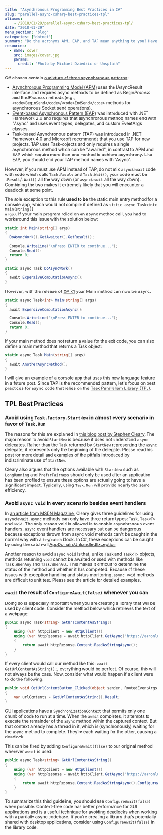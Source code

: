 ```yaml
---
title: "Asynchronous Programming Best Practices in C#"
slug: "parallel-async-csharp-best-practices-tpl"
aliases:
    - /2018/01/29/parallel-async-csharp-best-practices-tpl/
date: "2018-01-29"
menu_section: "blog"
categories: ["dotnet"]
summary: "Do the acronyms APM, EAP, and TAP mean anything to you? Have you ever wondered why there appears to be multiple redundant implementations of the same method in the .NET Framework? If so, you've come to the right place. I'll try and explain why Microsoft felt the need to create three entirely distinct asynchronous programming patterns within the .NET framework and provide a few best practices to follow when writing asynchronous C# code."
resources:
  - name: cover
    src: images/cover.jpg
    params:
      credit: "Photo by Michael Dziedzic on Unsplash"
---
```


C&#35; classes contain [a mixture of three asynchronous patterns](https://docs.microsoft.com/en-us/dotnet/standard/asynchronous-programming-patterns/):

* [Asynchronous Programming Model (APM)](https://docs.microsoft.com/en-us/dotnet/standard/asynchronous-programming-patterns/asynchronous-programming-model-apm) uses the IAsyncResult interface and requires async methods to be defined as Begin*Process* and End*Process* methods (e.g., `<code>BeginSend</code>`/`<code>EndSend</code>` methods for asynchronous Socket send operations).
* [Event-based Asynchronous Pattern (EAP)](https://docs.microsoft.com/en-us/dotnet/standard/asynchronous-programming-patterns/event-based-asynchronous-pattern-eap) was introduced with .NET Framework 2.0 and requires that asynchronous method names end with &#34;Async&#34; and uses event types, delegates, and custom EventArgs classes.
* [Task-based Asynchronous pattern (TAP)](https://docs.microsoft.com/en-us/dotnet/standard/asynchronous-programming-patterns/task-based-asynchronous-pattern-tap) was introduced in .NET Framework 4.0 and Microsoft recommends that you use TAP for new projects. TAP uses Task-objects and only requires a single asynchronous method which can be "awaited", in contrast to APM and EAP which require more than one method to achieve asynchrony. Like EAP, you should end your TAP method names with "Async".

However, if you must use APM instead of TAP, do not mix <code>async</code>/<code>await</code> code with code which calls <code>Task.Result</code> and <code>Task.Wait()</code>, your code must be <code>.Result</code>/<code>.Wait()</code> all the way down (or <code>async</code>/<code>await</code> all the way down). Combining the two makes it extremely likely that you will encounter a deadlock at some point.

The sole exception to this rule <strong>used to be</strong> the static main entry method for a console app, which would not compile if defined as <code>static async Task&#60;int&#62; Main(string[] args)</code>. If your main program relied on an async method call, you had to workaround this issue with the solution below:

```csharp
static int Main(string[] args)
{
  DoAsyncWork().GetAwaiter().GetResult();

  Console.WriteLine("\nPress ENTER to continue...");
  Console.Read();
  return 0;
}

static async Task DoAsyncWork()
{
  await ExpensiveComputationAsync();
}
```

However, with the release of [C&#35; 7.1](https://docs.microsoft.com/en-us/dotnet/csharp/whats-new/csharp-7-1#async-main) your Main method can now be async:

```csharp
static async Task<int> Main(string[] args)
{
  await ExpensiveComputationAsync();

  Console.WriteLine("\nPress ENTER to continue...");
  Console.Read();
  return 0;
}
```

If your main method does not return a value for the exit code, you can also define a main method that returns a Task object:

```csharp
static async Task Main(string[] args)
{
  await AnotherAsyncMethod();
}
```

I will give an example of a console app that uses this new language feature in a future post. Since TAP is the recommended pattern, let's focus on best practices for async code that relies on the [Task Parallelism Library (TPL)](https://docs.microsoft.com/en-us/dotnet/standard/parallel-programming/task-parallel-library-tpl).

## TPL Best Practices

### Avoid using `Task.Factory.StartNew` in almost every scenario in favor of `Task.Run`

The reasons for this are explained in <a href="https://blog.stephencleary.com/2013/08/startnew-is-dangerous.html" target="_blank">this blog post by Stephen Cleary</a>. The major reason to avoid `StartNew` is because it does not understand `async` delegates. Rather than the `Task` returned by `StartNew` representing the `async` delegate, it represents only the beginning of the delegate. Please read his post for more detail and examples of the pitfalls introduced by indiscriminate use of `StartNew`.

Cleary also argues that the options available with `StartNew` such as `LongRunning` and `PreferFairness` should only be used after an application has been profiled to ensure these options are actually going to have a significant impact. Typically, using `Task.Run` will provide nearly the same efficiency.

### Avoid `async void` in every scenario besides event handlers

In <a href="https://msdn.microsoft.com/en-us/magazine/jj991977.aspx" target="_blank">an article from MSDN Magazine</a>, Cleary gives three guidelines for using `async`/`await`. `async` methods can only have three return types: `Task`, `Task<T>` and `void`. The only reason void is allowed is to enable asynchronous event handlers. `async` event handlers are necessary but can be dangerous because exceptions thrown from async void methods can't be caught in the normal way with a `try`/`catch` block. In C#, these exceptions can be caught by using the catch-all <a href="https://msdn.microsoft.com/en-us/library/system.appdomain.unhandledexception(v=vs.110).aspx" target="_blank">AppDomain.UnhandledException</a>

Another reason to avoid `async void` is that, unlike `Task` and `Task<T>` objects, methods returning `void` cannot be awaited or used with methods like `Task.WhenAny` and `Task.WhenAll`. This makes it difficult to determine the status of the method and whether it has completed. Because of these issues with exception handling and status monitoring, `async void` methods are difficult to unit test. Please see the article for detailed examples.

### `await` the result of `ConfigureAwait(false)` whenever you can

Doing so is especially important when you are creating a library that will be used by client code. Consider the method below which retrieves the text of a webpage:

```csharp
public async Task<string> GetUrlContentAsString()
{
    using (var httpClient = new HttpClient())
    using (var httpResonse = await httpClient.GetAsync("https://aaronluna.dev"))
    {
        return await httpResonse.Content.ReadAsStringAsync();
    }
}
```

If every client would call our method like this: `await GetUrlContentAsString();`, everything would be perfect. Of course, this will not always be the case. Now, consider what would happen if a client were to do the following:

```csharp
public void GetUrlContentButton_Clicked(object sender, RoutedEventArgs e)
{
    var urlContents = GetUrlContentAsString().Result;
}
```

GUI applications have a `SynchronizationContext` that permits only one chunk of code to run at a time. When the `await` completes, it attempts to execute the remainder of the `async` method within the captured context. But that context already has a thread in it, which is (synchronously) waiting for the `async` method to complete. They’re each waiting for the other, causing a deadlock.

This can be fixed by adding `ConfigureAwait(false)` to our original method wherever `await` is used:

```csharp
public async Task<string> GetUrlContentAsString()
{
    using (var httpClient = new HttpClient())
    using (var httpResonse = await httpClient.GetAsync("https://aaronluna.dev").ConfigureAwait(false))
    {
        return await httpResonse.Content.ReadAsStringAsync().ConfigureAwait(false);
    }
}
```

To summarize this third guideline, you should use `Configure­Await(false)` when possible. Context-free code has better performance for GUI applications and is a useful technique for avoiding deadlocks when working with a partially async codebase. If you're creating a library that’s potentially shared with desktop applications, consider using `ConfigureAwait(false)` in the library code.
